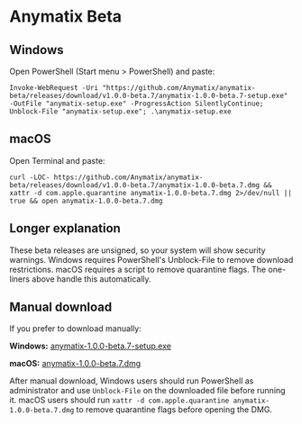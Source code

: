Anymatix Beta
=============

Windows
-------
Open PowerShell (Start menu > PowerShell) and paste:
```
Invoke-WebRequest -Uri "https://github.com/Anymatix/anymatix-beta/releases/download/v1.0.0-beta.7/anymatix-1.0.0-beta.7-setup.exe" -OutFile "anymatix-setup.exe" -ProgressAction SilentlyContinue; Unblock-File "anymatix-setup.exe"; .\anymatix-setup.exe
```

macOS
-----
Open Terminal and paste:
```
curl -LOC- https://github.com/Anymatix/anymatix-beta/releases/download/v1.0.0-beta.7/anymatix-1.0.0-beta.7.dmg && xattr -d com.apple.quarantine anymatix-1.0.0-beta.7.dmg 2>/dev/null || true && open anymatix-1.0.0-beta.7.dmg
```

Longer explanation
------------------
These beta releases are unsigned, so your system will show security warnings. Windows requires PowerShell's Unblock-File to remove download restrictions. macOS requires a script to remove quarantine flags. The one-liners above handle this automatically.

Manual download
---------------
If you prefer to download manually:

**Windows:** [anymatix-1.0.0-beta.7-setup.exe](https://github.com/Anymatix/anymatix-beta/releases/download/v1.0.0-beta.7/anymatix-1.0.0-beta.7-setup.exe)

**macOS:** [anymatix-1.0.0-beta.7.dmg](https://github.com/Anymatix/anymatix-beta/releases/download/v1.0.0-beta.7/anymatix-1.0.0-beta.7.dmg)

After manual download, Windows users should run PowerShell as administrator and use `Unblock-File` on the downloaded file before running it. macOS users should run `xattr -d com.apple.quarantine anymatix-1.0.0-beta.7.dmg` to remove quarantine flags before opening the DMG.
